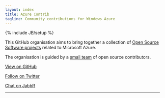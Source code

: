 ```yaml
---
layout: index
title: Azure Contrib
tagline: Community contributions for Windows Azure
---
```

{% include JB/setup %}

<link rel="nuget" type="application/rsd+xml" href="https://www.myget.org/Discovery/Feed/azure-contrib/" />


This GitHub organisation aims to bring together a collection of [Open Source Software projects](https://github.com/orgs/WindowsAzure-Contrib) related to Microsoft Azure.

The organisation is guided by a [small team](https://github.com/orgs/WindowsAzure-Contrib/teams/owners) of open source contributors.

[View on GitHub](https://github.com/WindowsAzure-Contrib/)

[Follow on Twitter](https://twitter.com/azurecontrib)

[Chat on JabbR](https://jabbr.net/#/rooms/WindowsAzure-Contrib)

---







